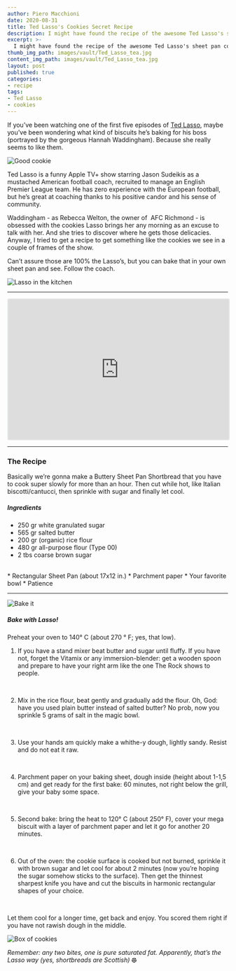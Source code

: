 ```yaml
---
author: Piero Macchioni
date: 2020-08-31
title: Ted Lasso's Cookies Secret Recipe
description: I might have found the recipe of the awesome Ted Lasso's sheet pan cookies you see in the show. Bake and tell me.
excerpt: >-
  I might have found the recipe of the awesome Ted Lasso's sheet pan cookies you see in the show. Basically a shortbread added with rice flour. Bake and tell me.
thumb_img_path: images/vault/Ted_Lasso_tea.jpg
content_img_path: images/vault/Ted_Lasso_tea.jpg
layout: post
published: true
categories:
- recipe
tags:
- Ted Lasso
- cookies
---
```


If you’ve been watching one of the first five episodes of [Ted Lasso](https://en.wikipedia.org/wiki/Ted_Lasso), maybe you’ve been wondering what kind of biscuits he’s baking for his boss (portrayed by the gorgeous Hannah Waddingham). Because she really seems to like them.

![Good cookie](/images/vault/fckme.jpg)

Ted Lasso is a funny Apple TV+ show starring Jason Sudeikis as a mustached American football coach, recruited to manage an English Premier League team. He has zero experience with the European football, but he’s great at coaching thanks to his positive candor and his sense of community.

Waddingham - as Rebecca Welton, the owner of  AFC Richmond - is obsessed with the cookies Lasso brings her any morning as an excuse to talk with her. And she tries to discover where he gets those delicacies. Anyway, I tried to get a recipe to get something like the cookies we see in a couple of frames of the show.

Can’t assure those are 100% the Lasso’s, but you can bake that in your own sheet pan and see. Follow the coach.

![Lasso in the kitchen](/images/vault/cooking.jpg)

---
<iframe src="https://embeds.beehiiv.com/cc8c3c50-4d19-489f-909d-26a7cc365118" data-test-id="beehiiv-embed" width="100%" height="320" frameborder="0" scrolling="no" style="border-radius: 4px; border: 2px solid #e5e7eb; margin: 0; background-color: transparent;"></iframe>

---

### The Recipe
Basically we’re gonna make a Buttery Sheet Pan Shortbread that you have to cook super slowly for more than an hour. Then cut while hot, like Italian biscotti/cantucci, then sprinkle with sugar and finally let cool.


##### Ingredients

* 250 gr white granulated sugar
* 565 gr salted butter
* 200 gr (organic) rice flour
* 480 gr all-purpose flour (Type 00)
* 2 tbs coarse brown sugar
<br />
* Rectangular Sheet Pan (about 17x12 in.)
* Parchment paper
* Your favorite bowl
* Patience

-----

![Bake it](/images/vault/baking.jpg)


##### Bake with Lasso!
Preheat your oven to 140° C (about 270 ° F; yes, that low).
<br>

1. If you have a stand mixer beat butter and sugar until fluffy. If you have not, forget the Vitamix or any immersion-blender: get a wooden spoon and prepare to have your right arm like the one The Rock shows to people.
<br>

2. Mix in the rice flour, beat gently and gradually add the flour. Oh, God: have you used plain butter instead of salted butter? No prob, now you sprinkle 5 grams of salt in the magic bowl.
<br>

3. Use your hands am quickly make a whithe-y dough, lightly sandy. Resist and do not eat it raw.
<br>

4. Parchment paper on your baking sheet, dough inside (height about 1-1,5 cm) and get ready for the first bake: 60 minutes, not right below the grill, give your baby some space.
<br>

5. Second bake: bring the heat to 120° C (about 250° F), cover your mega biscuit with a layer of parchment paper and let it go for another 20 minutes.
<br>

6. Out of the oven: the cookie surface is cooked but not burned, sprinkle it with brown sugar and let cool for about 2 minutes (now you’re hoping the sugar somehow sticks to the surface). Then get the thinnest sharpest knife you have and cut the biscuits in harmonic rectangular shapes of your choice.
<br>

Let them cool for a longer time, get back and enjoy. You scored them right if you have not rawish dough in the middle.
<br>

![Box of cookies](/images/vault/scatola.jpg)

_Remember: any two bites, one is pure saturated fat. Apparently, that’s the Lasso way (yes, shortbreads are Scottish)_ ⚽︎
